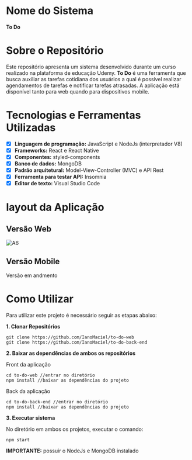 # Nome do Sistema 
**To Do**

# Sobre o Repositório
Este repositório apresenta um sistema desenvolvido durante um curso realizado na plataforma de educação Udemy. **To Do** é uma ferramenta que busca auxiliar as tarefas cotidiana dos usuários a qual é possível realizar agendamentos de tarefas e notificar tarefas atrasadas. A aplicação está disponível tanto para web quando para dispositivos mobile. 

# Tecnologias e Ferramentas Utilizadas
- [x] **Linguagem de programação:** JavaScript e NodeJs (interpretador V8)
- [x] **Frameworks:** React e React Native
- [x] **Componentes:** styled-components
- [x] **Banco de dados:** MongoDB
- [x] **Padrão arquitetural:** Model-View-Controller (MVC) e API Rest
- [x] **Ferramenta para testar API:** Insomnia
- [x] **Editor de texto:** Visual Studio Code

# layout da Aplicação
## Versão Web
![A6](https://user-images.githubusercontent.com/71051791/216771409-ef49e6b7-c6a5-441f-9729-dcf96af4db6e.png)

## Versão Mobile
Versão em andmento

# Como Utilizar
Para utilizar este projeto é necessário seguir as etapas abaixo:

**1. Clonar Repositórios**
    
    git clone https://github.com/IanoMaciel/to-do-web
    git clone https://github.com/IanoMaciel/to-do-back-end

**2. Baixar as dependências de ambos os repositórios**

Front da aplicação 

    cd to-do-web //entrar no diretório
    npm install //baixar as dependências do projeto

Back da aplicação 

    cd to-do-back-end //entrar no diretório
    npm install //baixar as dependências do projeto

**3. Executar sistema**

No diretório em ambos os projetos, executar o comando:

    npm start

**IMPORTANTE:** possuir o NodeJs e MongoDB instalado
